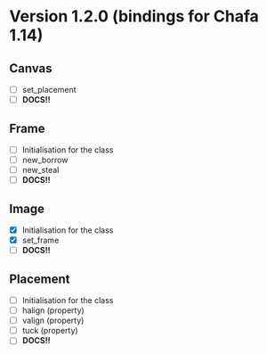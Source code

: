 # Version 1.2.0 (bindings for Chafa 1.14)

## Canvas
- [ ] set_placement
- [ ] **DOCS!!**

## Frame
- [ ] Initialisation for the class
- [ ] new_borrow
- [ ] new_steal
- [ ] **DOCS!!**

## Image
- [x] Initialisation for the class
- [x] set_frame
- [ ] **DOCS!!**

## Placement
- [ ] Initialisation for the class
- [ ] halign (property)
- [ ] valign (property)
- [ ] tuck (property)
- [ ] **DOCS!!**
